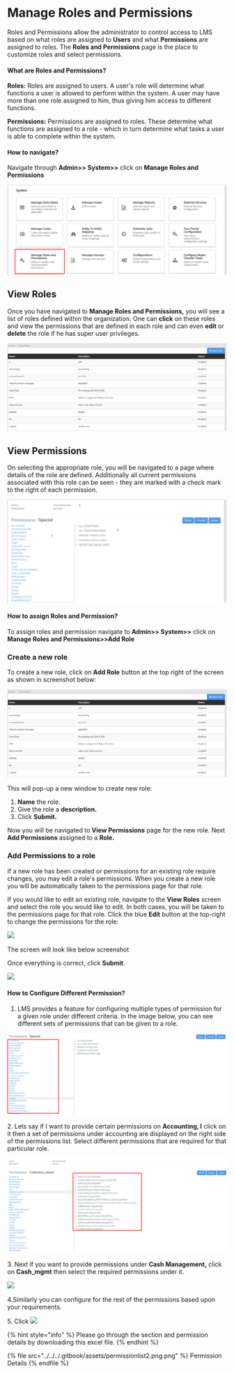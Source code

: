 # Manage Roles and Permissions

Roles and Permissions allow the administrator to control access to LMS based on what roles are assigned to **Users** and what **Permissions** are assigned to roles. The **Roles and Permissions** page is the place to customize roles and select permissions.

#### What are Roles and **Permissions?** <a href="#managerolesandpermissions-whatarerolesandpermissions" id="managerolesandpermissions-whatarerolesandpermissions"></a>

**Roles:** Roles are assigned to users. A user's role will determine what functions a user is allowed to perform within the system. A user may have more than one role assigned to him, thus giving him access to different functions.

**Permissions:** Permissions are assigned to roles. These determine what functions are assigned to a role - which in turn determine what tasks a user is able to complete within the system.

#### **How to navigate?** <a href="#managerolesandpermissions-howtonavigate" id="managerolesandpermissions-howtonavigate"></a>

Navigate through  **Admin>> System>>** click on **Manage Roles and Permissions**&#x20;

![](../../../.gitbook/assets/roles.png)

## View Roles

Once you have navigated to **Manage Roles and Permissions,** you will see a list of roles defined within the organization. One can **click** on these roles and view the permissions that are defined in each role and can even **edit** or **delete** the role if he has super user privileges.&#x20;

![](../../../.gitbook/assets/roleslist.png)

## View Permissions

On selecting the appropriate role, you will be navigated to a page where details of the role are defined. Additionally all current permissions associated with this role can be seen - they are marked with a check mark to the right of each permission.

![](../../../.gitbook/assets/permissionlist.png)

#### **How to assign Roles and Permission?** <a href="#managerolesandpermissions-howtoassignrolesandpermission" id="managerolesandpermissions-howtoassignrolesandpermission"></a>

To assign roles and permission navigate to **Admin>> System>>** click on **Manage Roles and Permissions>>Add Role**

### Create a new role

To create a new role, click on **Add Role** button at the top right of the screen as shown in screenshot below:&#x20;

![](../../../.gitbook/assets/roleslist.png)

This will pop-up a new window to create new role:

1. **Name** the role.
2. Give the role a **description.**
3. Click **Submit.**

&#x20;   Now you will be navigated to **View Permissions** page for the new role. Next **Add Permissions** assigned to a **Role.**&#x20;

### Add Permissions to a role

If a new role has been created or permissions for an existing role require changes, you may edit a role's permissions. When you create a new role you will be automatically taken to the permissions page for that role.

If you would like to edit an existing role, navigate to the **View Roles** screen and select the role you would like to edit. In both cases, you will be taken to the permissions page for that role. Click the blue **Edit** button at the top-right to change the permissions for the role:

![](https://mifosforge.jira.com/wiki/download/thumbnails/67895364/permissionsedits.png?version=1\&modificationDate=1404190166340\&cacheVersion=1\&api=v2\&width=743\&height=57)

The screen will look like below screenshot

Once everything is correct, click **Submit**.

![](https://mifosforge.jira.com/wiki/download/thumbnails/67895364/permissions%20aa.png?version=2\&modificationDate=1404189094032\&cacheVersion=1\&api=v2\&width=600\&height=115)

#### How to Configure Different Permission? <a href="#managerolesandpermissions-howtoconfiguredifferentpermission" id="managerolesandpermissions-howtoconfiguredifferentpermission"></a>

1. LMS provides a feature for configuring multiple types of permission for a given role under different criteria. In the image below, you can see different sets of permissions that can be given to a role.

![](../../../.gitbook/assets/sectionpermission.png)

&#x20;      2\. Lets say if I want to provide certain permissions on **Accounting, I** click on it then a set of permissions under accounting are displayed on the right side of the permissions list. Select different permissions that are required for that particular role.

![](../../../.gitbook/assets/permissionlist2.png.png)

&#x20;      3\. Next if you want to provide permissions under **Cash Management,** click on **Cash\_mgmt** then select the required permissions under it.

![](https://mifosforge.jira.com/wiki/download/attachments/67895364/cash\_mgmt.jpg?version=1\&modificationDate=1504954926110\&cacheVersion=1\&api=v2)

&#x20;      4.Similarly you can configure for the rest of the permissions based upon your requirements.

&#x20;      5\. Click ![](https://mifosforge.jira.com/wiki/download/thumbnails/67895364/4.png?version=1\&modificationDate=1472208439613\&cacheVersion=1\&api=v2\&width=50\&height=20)

{% hint style="info" %}
Please go through the section and permission details by downloading this excel file.&#x20;
{% endhint %}

{% file src="../../../.gitbook/assets/permissionlist2.png.png" %}
Permission Details
{% endfile %}
